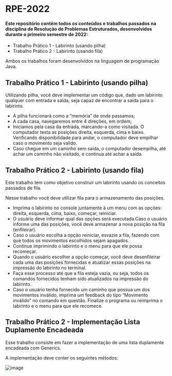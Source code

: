# RPE-2022
#### Este repositório contém todos os conteúdos e trabalhos passados na disciplina de Resolução de Problemas Estruturados, desenvolvidos durante o primeiro semestre de 2022:

- Trabalho Prático 1 - Labirinto (usando pilha)
- Trabalho Prático 2 - Labirinto (usando fila)

Ambos os trabalhos foram desenvolvidos na linguagem de programação Java.

## Trabalho Prático 1 - Labirinto (usando pilha)
Utilizando pilha, você deve implementar um código que, dado um labirinto qualquer com entrada e saída, seja capaz de encontrar a saída para o labirinto.

* A pilha funcionará como a “memória” de onde passamos;
* A cada casa, navegaremos entre 4 direções, em ordem;
* Iniciamos pela casa da entrada, marcando-a como visitada. O computador testa as posições direita, esquerda, cima e baixo. Verificando disponibilidade para andar, o computador deve empilhar caso o movimento seja valido.
* Caso chegue em um caminho sem saída, o computador desempilha, até achar um caminho não visitado, e continua até achar a saída.




## Trabalho Prático 2 - Labirinto (usando fila)
Este trabalho tem como objetivo construir um labirinto usando os conceitos passados de fila.

Nesse trabalho você deve utilizar fila para o armazenamento das posições.
* Imprima o labirinto no console juntamente à um menu com as opções: direita, esquerda, cima, baixo, começar, reiniciar.
* O usuário deve informar qual das opções será executada.Caso o usuário informe uma das posições, você deve armazenar a nova posição na fila (enfileirar).
* Caso o usuário escolha a opção reiniciar, esvazie a fila, fazendo com que todos os movimentos escolhidos sejam apagados.
* Continue imprimindo o labirinto e o menu para que ele possa recomeçar.
* Quando o usuário escolher a opção começar, você deve desenfileirar cada uma das posições fornecidas e atualizar essas posições na impressão do labirinto no terminal.
* Faça esse processo até que a fila esteja vazia, ou seja, todos os comandos fornecidos tenham sido atualizados na impressão do labirinto.
* Caso o usuário tenha fornecido um caminho que possua um dos movimentos inválido, imprima um feedback do tipo “Movimento inválido” no comando em questão. Finalize o programa ou reimprima o labirinto e o menu para que ele recomece.




## Trabalho Prático 2 - Implementação Lista Duplamente Encadeada
Esse trabalho consiste em fazer a implementação de uma lista duplamente encadeada com Generics.

A implementação deve conter os seguintes métodos:

![image](https://user-images.githubusercontent.com/80781838/173162216-82e9cb7a-9538-4fa4-8b3b-44cb8e3e7003.png)
